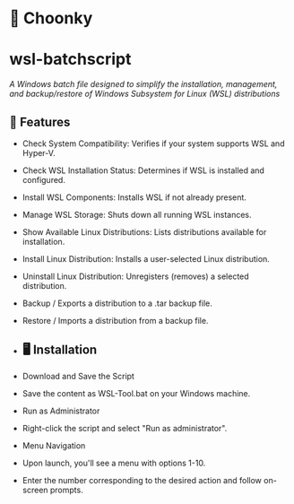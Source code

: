 # 👾 Choonky

# wsl-batchscript

*A Windows batch file designed to simplify the installation, management, and backup/restore of Windows Subsystem for Linux (WSL) distributions*

## 🌟 Features

- Check System Compatibility: Verifies if your system supports WSL and Hyper-V.
- Check WSL Installation Status: Determines if WSL is installed and configured.
- Install WSL Components: Installs WSL if not already present.
- Manage WSL Storage: Shuts down all running WSL instances.
- Show Available Linux Distributions: Lists distributions available for installation.
- Install Linux Distribution: Installs a user-selected Linux distribution.
- Uninstall Linux Distribution: Unregisters (removes) a selected distribution.
- Backup / Exports a distribution to a .tar backup file.
- Restore / Imports a distribution from a backup file.

- ## 🖥️ Installation

- Download and Save the Script
- Save the content as WSL-Tool.bat on your Windows machine.
- Run as Administrator
- Right-click the script and select "Run as administrator".
- Menu Navigation
- Upon launch, you'll see a menu with options 1-10.
- Enter the number corresponding to the desired action and follow on-screen prompts.
